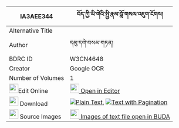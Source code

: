 |IA3AEE344|བོད་ཀྱི་ཡི་གེའི་སྤྱི་རྣམ་བློ་གསལ་འཇུག་ངོགས། 
| --- | --- 
|Alternative Title |
|Author| དམུ་དགེ་བསམ་གཏན།
|BDRC ID | W3CN4648
|Creator | Google OCR
|Number of Volumes| 1
|<img width="25" src="https://img.icons8.com/color/25/000000/edit-property.png">Edit Online| [<img width="25" src="https://avatars.githubusercontent.com/u/45091458?s=200&v=4"> Open in Editor](http://editor.openpecha.org/IA3AEE344)
|<img width="25" src="https://img.icons8.com/fluent/48/000000/download-2.png"/>  Download | [![](https://img.icons8.com/color/20/000000/txt.png)Plain Text](https://github.com/Openpecha/IA3AEE344/releases/download/v1/bo_kyi_yige_i_chi_nam_losal_ju_plain_IA3AEE344.zip), [![](https://img.icons8.com/color/20/000000/txt.png)Text with Pagination](https://github.com/Openpecha/IA3AEE344/releases/download/v1/bo_kyi_yige_i_chi_nam_losal_ju_pages_IA3AEE344.zip)
|<img width="25" src="https://img.icons8.com/plasticine/100/000000/pictures-folder.png"/>  Source Images | [<img width="25" src="https://library.bdrc.io/icons/BUDA-small.svg"> Images of text file open in BUDA](https://library.bdrc.io/show/bdr:W3CN4648)